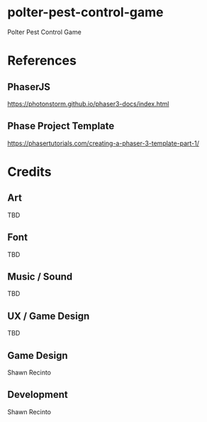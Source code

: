 # polter-pest-control-game
Polter Pest Control Game


# References

## PhaserJS
https://photonstorm.github.io/phaser3-docs/index.html

## Phase Project Template
https://phasertutorials.com/creating-a-phaser-3-template-part-1/

# Credits

## Art
TBD

## Font
TBD

## Music / Sound
TBD

## UX / Game Design
TBD

## Game Design
Shawn Recinto

## Development
Shawn Recinto